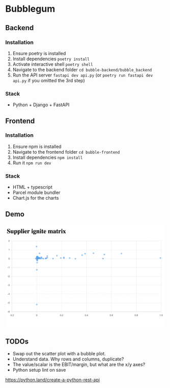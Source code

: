 # Bubblegum

## Backend
### Installation
1. Ensure poetry is installed
2. Install dependencies `poetry install`
3. Activate interactive shell `poetry shell`
4. Navigate to the backend folder `cd bubble-backend/bubble_backend`
5. Run the API server `fastapi dev api.py` (or `poetry run fastapi dev api.py` if you omitted the 3rd step)

### Stack
- Python + Django + FastAPI


## Frontend
### Installation
1. Ensure npm is installed
2. Navigate to the frontend folder `cd bubble-frontend`
3. Install dependencies `npm install`
4. Run it `npm run dev`

### Stack
- HTML + typescript
- Parcel module bundler
- Chart.js for the charts

## Demo
![Demo](demo.png)

## TODOs
- Swap out the scatter plot with a bubble plot.
- Understand data. Why rows and columns, duplicate?
- The value/scalar is the EBIT/margin, but what are the x/y axes?
- Python setup lint on save


https://python.land/create-a-python-rest-api